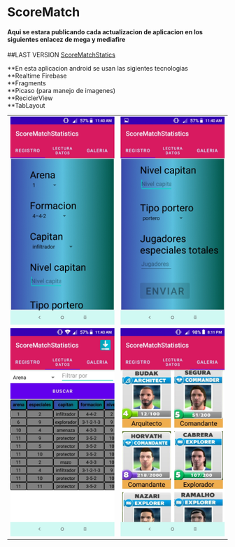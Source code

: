 # ScoreMatch

#### Aqui se estara publicando cada actualizacion de aplicacion en los siguientes enlacez de mega y mediafire

##LAST VERSION 
[ScoreMatchStatics](https://raw.githubusercontent.com/Orlandroid/ScoreMatch/main/app/release/app-release.apk)

**En esta aplicacion android se usan las sigientes tecnologias <br> 
**Realtime Firebase <br>
**Fragments <br>
**Picaso (para manejo de imagenes) <br>
**ReciclerView <br>
**TabLayout <br>


<table>
  <tr>
  <td><img src="Registro.jpeg" alt"Registro"></td><td><img src="Registro2.jpeg" alt"Registro"></td>
  </tr>
  <tr>
  <td><img src="Datos.jpeg" alt"Datos"></td><td><img src="Galeriaa.jpeg" alt"Galeria"></td>
  </tr>
  </table>




